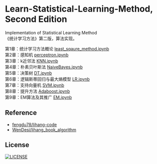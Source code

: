 # Learn-Statistical-Learning-Method, Second Edition
Implementation of Statistical Learning Method  
《统计学习方法》第二版，算法实现。 


第1章：统计学习方法概论 [least_sqaure_method.ipynb](https://nbviewer.jupyter.org/github/hktxt/Learn-Statistical-Learning-Method/blob/master/%E7%AC%AC1%E7%AB%A0%20%E7%BB%9F%E8%AE%A1%E5%AD%A6%E4%B9%A0%E6%96%B9%E6%B3%95%E6%A6%82%E8%AE%BA/least_sqaure_method.ipynb)  
第2章：感知机 [perceptron.ipynb](https://nbviewer.jupyter.org/github/hktxt/Learn-Statistical-Learning-Method/blob/master/%E7%AC%AC2%E7%AB%A0%20%E6%84%9F%E7%9F%A5%E6%9C%BA/perceptron.ipynb)   
第3章：k近邻法 [KNN.ipynb](https://nbviewer.jupyter.org/github/hktxt/Learn-Statistical-Learning-Method/blob/master/%E7%AC%AC3%E7%AB%A0%20k%E8%BF%91%E9%82%BB%E6%B3%95/KNN.ipynb)  
第4章：朴素贝叶斯法 [NaiveBayes.ipynb](https://nbviewer.jupyter.org/github/hktxt/Learn-Statistical-Learning-Method/blob/master/%E7%AC%AC4%E7%AB%A0%20%E6%9C%B4%E7%B4%A0%E8%B4%9D%E5%8F%B6%E6%96%AF%E6%B3%95/NaiveBayes.ipynb)  
第5章：决策树 [DT.ipynb](https://nbviewer.jupyter.org/github/hktxt/Learn-Statistical-Learning-Method/blob/master/%E7%AC%AC5%E7%AB%A0%20%E5%86%B3%E7%AD%96%E6%A0%91/DT.ipynb)  
第6章：逻辑斯蒂回归与最大熵模型 [LR.ipynb](https://nbviewer.jupyter.org/github/hktxt/Learn-Statistical-Learning-Method/blob/master/%E7%AC%AC6%E7%AB%A0%20%E9%80%BB%E8%BE%91%E6%96%AF%E8%92%82%E5%9B%9E%E5%BD%92%E4%B8%8E%E6%9C%80%E5%A4%A7%E7%86%B5%E6%A8%A1%E5%9E%8B/LR.ipynb)  
第7章：支持向量机 [SVM.ipynb](https://nbviewer.jupyter.org/github/hktxt/Learn-Statistical-Learning-Method/blob/master/%E7%AC%AC7%E7%AB%A0%20%E6%94%AF%E6%8C%81%E5%90%91%E9%87%8F%E6%9C%BA/SVM.ipynb)  
第8章：提升方法 [Adaboost.ipynb](https://nbviewer.jupyter.org/github/hktxt/Learn-Statistical-Learning-Method/blob/master/%E7%AC%AC8%E7%AB%A0%20%E6%8F%90%E5%8D%87%E6%96%B9%E6%B3%95/Adaboost.ipynb)  
第9章：EM算法及其推广 [EM.ipynb](https://nbviewer.jupyter.org/github/hktxt/Learn-Statistical-Learning-Method/blob/master/%E7%AC%AC9%E7%AB%A0%20EM%E7%AE%97%E6%B3%95%E5%8F%8A%E5%85%B6%E6%8E%A8%E5%B9%BF/EM.ipynb)

## Reference  

* [fengdu78/lihang-code](https://github.com/fengdu78/lihang-code)  
* [WenDesi/lihang_book_algorithm](https://github.com/WenDesi/lihang_book_algorithm)

License
----
[![LICENSE](https://img.shields.io/badge/license-Anti%20996-blue.svg)](https://github.com/996icu/996.ICU/blob/master/LICENSE)
